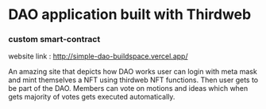 # DAO application built with Thirdweb

### custom smart-contract

website link : http://simple-dao-buildspace.vercel.app/

An amazing site that depicts how DAO works
user can login with meta mask and mint themselves a NFT using thirdweb NFT functions.
Then user gets to be part of the DAO.
Members can vote on motions and ideas which when gets majority of votes gets executed automatically.

